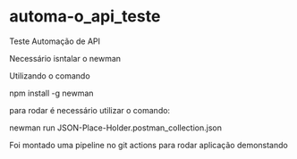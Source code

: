 # automa-o_api_teste
Teste Automação de API 

Necessário isntalar o newman

Utilizando o comando

npm install -g newman

para rodar é necessário utilizar o comando:

newman run JSON-Place-Holder.postman_collection.json 

Foi montado uma pipeline no git actions para rodar aplicação demonstando

